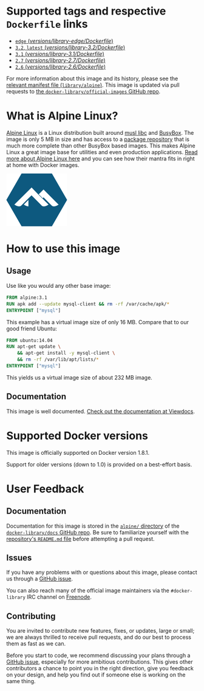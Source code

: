 # Supported tags and respective `Dockerfile` links

-	[`edge` (*versions/library-edge/Dockerfile*)](https://github.com/gliderlabs/docker-alpine/blob/30dffbd27c88623a061804f8d36f46991edf354f/versions/library-edge/Dockerfile)
-	[`3.2`, `latest` (*versions/library-3.2/Dockerfile*)](https://github.com/gliderlabs/docker-alpine/blob/f2e97b32d9d5a3378ceddf33d30623106517a3a8/versions/library-3.2/Dockerfile)
-	[`3.1` (*versions/library-3.1/Dockerfile*)](https://github.com/gliderlabs/docker-alpine/blob/c843254fc27384286fe6218815919a61cff74e83/versions/library-3.1/Dockerfile)
-	[`2.7` (*versions/library-2.7/Dockerfile*)](https://github.com/gliderlabs/docker-alpine/blob/b05051f894698f86133174ef1967ba9e4057ddf5/versions/library-2.7/Dockerfile)
-	[`2.6` (*versions/library-2.6/Dockerfile*)](https://github.com/gliderlabs/docker-alpine/blob/a4928ccda5c1c3e4555c361d938cf0d393d4da06/versions/library-2.6/Dockerfile)

For more information about this image and its history, please see the [relevant manifest file (`library/alpine`)](https://github.com/docker-library/official-images/blob/master/library/alpine). This image is updated via pull requests to [the `docker-library/official-images` GitHub repo](https://github.com/docker-library/official-images).

# What is Alpine Linux?

[Alpine Linux](http://alpinelinux.org/) is a Linux distribution built around [musl libc](http://www.musl-libc.org/) and [BusyBox](http://www.busybox.net/). The image is only 5 MB in size and has access to a [package repository](http://forum.alpinelinux.org/packages) that is much more complete than other BusyBox based images. This makes Alpine Linux a great image base for utilities and even production applications. [Read more about Alpine Linux here](https://www.alpinelinux.org/about/) and you can see how their mantra fits in right at home with Docker images.

![logo](https://raw.githubusercontent.com/docker-library/docs/master/alpine/logo.png)

# How to use this image

## Usage

Use like you would any other base image:

```dockerfile
FROM alpine:3.1
RUN apk add --update mysql-client && rm -rf /var/cache/apk/*
ENTRYPOINT ["mysql"]
```

This example has a virtual image size of only 16 MB. Compare that to our good friend Ubuntu:

```dockerfile
FROM ubuntu:14.04
RUN apt-get update \
    && apt-get install -y mysql-client \
    && rm -rf /var/lib/apt/lists/*
ENTRYPOINT ["mysql"]
```

This yields us a virtual image size of about 232 MB image.

## Documentation

This image is well documented. [Check out the documentation at Viewdocs](http://gliderlabs.viewdocs.io/docker-alpine).

# Supported Docker versions

This image is officially supported on Docker version 1.8.1.

Support for older versions (down to 1.0) is provided on a best-effort basis.

# User Feedback

## Documentation

Documentation for this image is stored in the [`alpine/` directory](https://github.com/docker-library/docs/tree/master/alpine) of the [`docker-library/docs` GitHub repo](https://github.com/docker-library/docs). Be sure to familiarize yourself with the [repository's `README.md` file](https://github.com/docker-library/docs/blob/master/README.md) before attempting a pull request.

## Issues

If you have any problems with or questions about this image, please contact us through a [GitHub issue](https://github.com/gliderlabs/docker-alpine/issues).

You can also reach many of the official image maintainers via the `#docker-library` IRC channel on [Freenode](https://freenode.net).

## Contributing

You are invited to contribute new features, fixes, or updates, large or small; we are always thrilled to receive pull requests, and do our best to process them as fast as we can.

Before you start to code, we recommend discussing your plans through a [GitHub issue](https://github.com/gliderlabs/docker-alpine/issues), especially for more ambitious contributions. This gives other contributors a chance to point you in the right direction, give you feedback on your design, and help you find out if someone else is working on the same thing.
